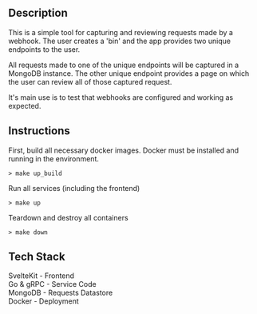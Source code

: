 ## Description
This is a simple tool for capturing and reviewing requests made by a webhook.
The user creates a 'bin' and the app provides two unique endpoints to the user.

All requests made to one of the unique endpoints will be captured in a MongoDB instance.
The other unique endpoint provides a page on which the user can review all of those captured request.

It's main use is to test that webhooks are configured and working as expected.


## Instructions
First, build all necessary docker images. Docker must be installed and running in the environment.
```
> make up_build
```

Run all services (including the frontend)
```
> make up
```

Teardown and destroy all containers
```
> make down
```

## Tech Stack
SvelteKit - Frontend<br />
Go & gRPC - Service Code<br />
MongoDB   - Requests Datastore<br />
Docker    - Deployment<br />
